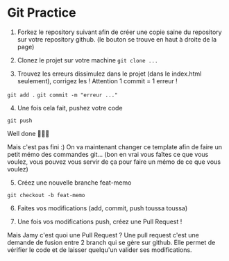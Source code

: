 # Git Practice

1. Forkez le repository suivant afin de créer une copie saine du repository sur votre repository github.
(le bouton se trouve en haut à droite de la page)

2. Clonez le projet sur votre machine
`git clone ...`

3. Trouvez les erreurs dissimulez dans le projet (dans le index.html seulement), corrigez les !
Attention 1 commit = 1 erreur !

`git add .`
`git commit -m "erreur ..."`

4. Une fois cela fait, pushez votre code

`git push`

Well done 🎉🎉🎉

Mais c'est pas fini :)
On va maintenant changer ce template afin de faire un petit mémo des commandes git...
(bon en vrai vous faîtes ce que vous voulez, vous pouvez vous servir de ça pour faire un mémo de ce que vous voulez)

5. Créez une nouvelle branche feat-memo

`git checkout -b feat-memo`

6. Faites vos modifications (add, commit, push toussa toussa)

7. Une fois vos modifications push, créez une Pull Request !

Mais Jamy c'est quoi une Pull Request ?
Une pull request c'est une demande de fusion entre 2 branch qui se gère sur github.
Elle permet de vérifier le code et de laisser quelqu'un valider ses modifications.
